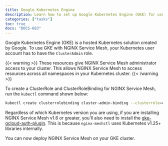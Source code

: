 ```yaml
---
title: Google Kubernetes Engine
description: Learn how to set up Google Kubernetes Engine (GKE) for use with NGINX Service Mesh.
categories: ["tasks"]
toc: true
docs: "DOCS-683"
---
```


Google Kubernetes Engine (GKE) is a hosted Kubernetes solution created by Google. To use GKE with NGINX Service Mesh, your Kubernetes user account has to have the `ClusterAdmin` role.

{{< warning >}}
These resources give NGINX Service Mesh administrator access to your cluster. This allows NGINX Service Mesh to access resources across all namespaces in your Kubernetes cluster.
{{< /warning >}}

To create a ClusterRole and ClusterRoleBinding for NGINX Service Mesh, run the `kubectl` command shown below:

```bash
kubectl create clusterrolebinding cluster-admin-binding --clusterrole=cluster-admin --user=$(gcloud config  get-value core/account)
```

Regardless of which Kubernetes version you are using, if you are installing NGINX Service Mesh v1.6 or greater, you'll also need to install the  [gke-gcloud-auth-plugin](https://cloud.google.com/blog/products/containers-kubernetes/kubectl-auth-changes-in-gke). This is because `nginx-meshctl` uses Kubernetes v1.25+ libraries internally.

You can now deploy NGINX Service Mesh on your GKE cluster.
